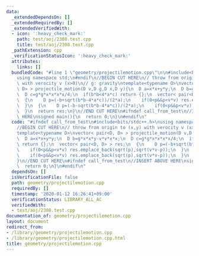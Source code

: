 ```yaml
---
data:
  _extendedDependsOn: []
  _extendedRequiredBy: []
  _extendedVerifiedWith:
  - icon: ':heavy_check_mark:'
    path: test/aoj/2308.test.cpp
    title: test/aoj/2308.test.cpp
  _pathExtension: cpp
  _verificationStatusIcon: ':heavy_check_mark:'
  attributes:
    links: []
  bundledCode: "#line 1 \"geometry/projectilemotion.cpp\"\n\n#include<bits/stdc++.h>\n\
    using namespace std;\n#endif\n//BEGIN CUT HERE\n// throw from origin to (x,y)\
    \ with verocity v (x>0)\n// g: gravity\ntemplate<typename D>\nvector< pair<D,\
    \ D> > projectile_motion(D v,D g,D x,D y){\n  D a=x*x+y*y;\n  D b=g*x*x*y-v*v*x*x;\n\
    \  D c=g*g*x*x*x*x/4;\n  if(b*b<4*a*c) return {};\n  vector< pair<D, D> > res;\n\
    \  {\n    D p=(-b+sqrt(b*b-4*a*c))/(2*a);\n    if(0<p&&p<v*v) res.emplace_back(sqrt(p),sqrt(v*v-p));\n\
    \  }\n  {\n    D p=(-b-sqrt(b*b-4*a*c))/(2*a);\n    if(0<p&&p<v*v) res.emplace_back(sqrt(p),sqrt(v*v-p));\n\
    \  }\n  return res;\n}\n//END CUT HERE\n#ifndef call_from_test\n//INSERT ABOVE\
    \ HERE\nsigned main(){\n  return 0;\n}\n#endif\n"
  code: "#ifndef call_from_test\n#include<bits/stdc++.h>\nusing namespace std;\n#endif\n\
    //BEGIN CUT HERE\n// throw from origin to (x,y) with verocity v (x>0)\n// g: gravity\n\
    template<typename D>\nvector< pair<D, D> > projectile_motion(D v,D g,D x,D y){\n\
    \  D a=x*x+y*y;\n  D b=g*x*x*y-v*v*x*x;\n  D c=g*g*x*x*x*x/4;\n  if(b*b<4*a*c)\
    \ return {};\n  vector< pair<D, D> > res;\n  {\n    D p=(-b+sqrt(b*b-4*a*c))/(2*a);\n\
    \    if(0<p&&p<v*v) res.emplace_back(sqrt(p),sqrt(v*v-p));\n  }\n  {\n    D p=(-b-sqrt(b*b-4*a*c))/(2*a);\n\
    \    if(0<p&&p<v*v) res.emplace_back(sqrt(p),sqrt(v*v-p));\n  }\n  return res;\n\
    }\n//END CUT HERE\n#ifndef call_from_test\n//INSERT ABOVE HERE\nsigned main(){\n\
    \  return 0;\n}\n#endif\n"
  dependsOn: []
  isVerificationFile: false
  path: geometry/projectilemotion.cpp
  requiredBy: []
  timestamp: '2020-01-12 16:26:41+09:00'
  verificationStatus: LIBRARY_ALL_AC
  verifiedWith:
  - test/aoj/2308.test.cpp
documentation_of: geometry/projectilemotion.cpp
layout: document
redirect_from:
- /library/geometry/projectilemotion.cpp
- /library/geometry/projectilemotion.cpp.html
title: geometry/projectilemotion.cpp
---
```

